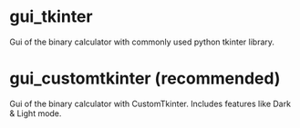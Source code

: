 # gui_tkinter
Gui of the binary calculator with commonly used python tkinter library.

# gui_customtkinter (recommended)
Gui of the binary calculator with CustomTkinter. Includes features like Dark & Light mode.
